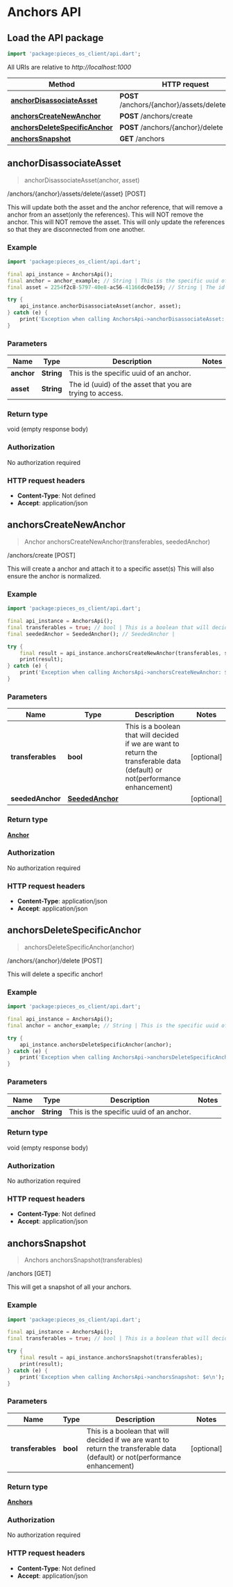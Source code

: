 # Anchors API

## Load the API package
```dart
import 'package:pieces_os_client/api.dart';
```

All URIs are relative to *http://localhost:1000*

Method | HTTP request | Description
------------- | ------------- | -------------
[**anchorDisassociateAsset**](AnchorsApi#anchordisassociateasset) | **POST** /anchors/\{anchor\}/assets/delete/\{asset\} | /anchors/\{anchor\}/assets/delete/\{asset\} [POST]
[**anchorsCreateNewAnchor**](AnchorsApi#anchorscreatenewanchor) | **POST** /anchors/create | /anchors/create [POST]
[**anchorsDeleteSpecificAnchor**](AnchorsApi#anchorsdeletespecificanchor) | **POST** /anchors/\{anchor\}/delete | /anchors/\{anchor\}/delete [POST]
[**anchorsSnapshot**](AnchorsApi#anchorssnapshot) | **GET** /anchors | /anchors [GET]


## **anchorDisassociateAsset**
> anchorDisassociateAsset(anchor, asset)

/anchors/\{anchor\}/assets/delete/\{asset\} [POST]

This will update both the asset and the anchor reference, that will remove a anchor from an asset(only the references).  This will NOT remove the anchor. This will NOT remove the asset. This will only update the references so that they are disconnected from one another.

### Example
```dart
import 'package:pieces_os_client/api.dart';

final api_instance = AnchorsApi();
final anchor = anchor_example; // String | This is the specific uuid of an anchor.
final asset = 2254f2c8-5797-40e8-ac56-41166dc0e159; // String | The id (uuid) of the asset that you are trying to access.

try {
    api_instance.anchorDisassociateAsset(anchor, asset);
} catch (e) {
    print('Exception when calling AnchorsApi->anchorDisassociateAsset: $e\n');
}
```

### Parameters

Name | Type | Description  | Notes
------------- | ------------- | ------------- | -------------
 **anchor** | **String**| This is the specific uuid of an anchor. | 
 **asset** | **String**| The id (uuid) of the asset that you are trying to access. | 

### Return type

void (empty response body)

### Authorization

No authorization required

### HTTP request headers

 - **Content-Type**: Not defined
 - **Accept**: application/json



## **anchorsCreateNewAnchor**
> Anchor anchorsCreateNewAnchor(transferables, seededAnchor)

/anchors/create [POST]

This will create a anchor and attach it to a specific asset(s) This will also ensure the anchor is normalized.

### Example
```dart
import 'package:pieces_os_client/api.dart';

final api_instance = AnchorsApi();
final transferables = true; // bool | This is a boolean that will decided if we are want to return the transferable data (default) or not(performance enhancement)
final seededAnchor = SeededAnchor(); // SeededAnchor | 

try {
    final result = api_instance.anchorsCreateNewAnchor(transferables, seededAnchor);
    print(result);
} catch (e) {
    print('Exception when calling AnchorsApi->anchorsCreateNewAnchor: $e\n');
}
```

### Parameters

Name | Type | Description  | Notes
------------- | ------------- | ------------- | -------------
 **transferables** | **bool**| This is a boolean that will decided if we are want to return the transferable data (default) or not(performance enhancement) | [optional] 
 **seededAnchor** | [**SeededAnchor**](../models/SeededAnchor)|  | [optional] 

### Return type

[**Anchor**](../models/Anchor)

### Authorization

No authorization required

### HTTP request headers

 - **Content-Type**: application/json
 - **Accept**: application/json



## **anchorsDeleteSpecificAnchor**
> anchorsDeleteSpecificAnchor(anchor)

/anchors/\{anchor\}/delete [POST]

This will delete a specific anchor!

### Example
```dart
import 'package:pieces_os_client/api.dart';

final api_instance = AnchorsApi();
final anchor = anchor_example; // String | This is the specific uuid of an anchor.

try {
    api_instance.anchorsDeleteSpecificAnchor(anchor);
} catch (e) {
    print('Exception when calling AnchorsApi->anchorsDeleteSpecificAnchor: $e\n');
}
```

### Parameters

Name | Type | Description  | Notes
------------- | ------------- | ------------- | -------------
 **anchor** | **String**| This is the specific uuid of an anchor. | 

### Return type

void (empty response body)

### Authorization

No authorization required

### HTTP request headers

 - **Content-Type**: Not defined
 - **Accept**: application/json



## **anchorsSnapshot**
> Anchors anchorsSnapshot(transferables)

/anchors [GET]

This will get a snapshot of all your anchors.

### Example
```dart
import 'package:pieces_os_client/api.dart';

final api_instance = AnchorsApi();
final transferables = true; // bool | This is a boolean that will decided if we are want to return the transferable data (default) or not(performance enhancement)

try {
    final result = api_instance.anchorsSnapshot(transferables);
    print(result);
} catch (e) {
    print('Exception when calling AnchorsApi->anchorsSnapshot: $e\n');
}
```

### Parameters

Name | Type | Description  | Notes
------------- | ------------- | ------------- | -------------
 **transferables** | **bool**| This is a boolean that will decided if we are want to return the transferable data (default) or not(performance enhancement) | [optional] 

### Return type

[**Anchors**](../models/Anchors)

### Authorization

No authorization required

### HTTP request headers

 - **Content-Type**: Not defined
 - **Accept**: application/json



